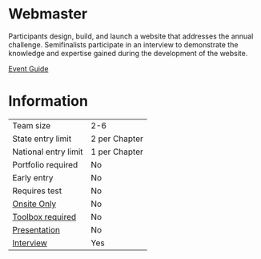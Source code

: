 # Webmaster

Participants design, build, and launch a website that addresses
the annual challenge. Semifinalists participate in an interview
to demonstrate the knowledge and expertise gained during
the development of the website.

[Event Guide](https://lwsd.sharepoint.com/:b:/r/sites/GR-JHS-TechnologyStudentAssociation-SCA/Shared%20Documents/23-24/Competition/Event%20Guides/HS%20-%20Webmaster.pdf)

# Information

|                             |               |
| --------------------------- | ------------- |
| Team size                   | 2-6           |
| State entry limit           | 2 per Chapter |
| National entry limit        | 1 per Chapter |
| Portfolio required          | No            |
| Early entry                 | No            |
| Requires test               | No            |
| [Onsite Only](/#terms)      | No            |
| [Toolbox required](/#terms) | No            |
| [Presentation](/#terms)     | No            |
| [Interview](/#terms)        | Yes           |
